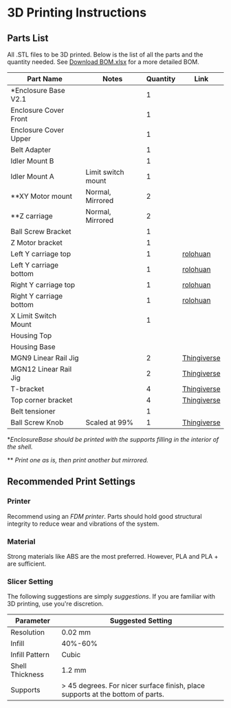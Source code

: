 # 3D Printing Instructions

## Parts List
All .STL files to be 3D printed. Below is the list of all the parts and the quantity needed.
See [Download BOM.xlsx](./OpticalModule/BOM/BOM.xlsx) for a more detailed BOM.

| Part Name                 | Notes                     | Quantity | Link |
|---------------------------|---------------------------|----------|------|
| *Enclosure Base V2.1    |                           | 1        |      |
| Enclosure Cover Front    |                           | 1        |      |
| Enclosure Cover Upper    |                           | 1        |      |
| Belt Adapter            |                           | 1        |      |
| Idler Mount B           |                           | 1        |      |
| Idler Mount A           | Limit switch mount        | 1        |      |
| **XY Motor mount          | Normal, Mirrored          | 2        |      |
| **Z carriage              | Normal, Mirrored          | 2        |      |
| Ball Screw Bracket      |                           | 1        |      |
| Z Motor bracket        |                           | 1        |      |
| Left Y carriage top    |                           | 1        | [rolohuan](https://github.com/rolohaun/SimpleCore/tree/main/CAD) | 
| Left Y carriage bottom |                           | 1        | [rolohuan](https://github.com/rolohaun/SimpleCore/tree/main/CAD)     |
| Right Y carriage top   |                           | 1        | [rolohuan](https://github.com/rolohaun/SimpleCore/tree/main/CAD)     |
| Right Y carriage bottom|                           | 1        | [rolohuan](https://github.com/rolohaun/SimpleCore/tree/main/CAD)     |
| X Limit Switch Mount   |                           | 1        |      |
| Housing Top            |                          |           |       |
| Housing Base           |                          |           |       |
| MGN9 Linear Rail Jig   |                           | 2        | [Thingiverse](https://www.thingiverse.com/thing:5903898/files) |
| MGN12 Linear Rail Jig  |                           | 2        | [Thingiverse](https://www.thingiverse.com/thing:5903898/files) |
| T-bracket             |                           | 4        | [Thingiverse](https://www.thingiverse.com/thing:2503622/files) |
| Top corner bracket    |                           | 4        | [Thingiverse](https://www.thingiverse.com/thing:2655498) |
| Belt tensioner        |                           | 1        |      |
| Ball Screw Knob       | Scaled at 99%            | 1        | [Thingiverse](https://www.thingiverse.com/thing:3014508/files) |

**EnclosureBase should be printed with the supports filling in the interior of the shell.*

** *Print one as is, then print another but mirrored.*

## Recommended Print Settings
### Printer

Recommend using an *FDM printer*. Parts should hold good structural integrity to reduce wear and vibrations of the system.

### Material
Strong materials like ABS are the most preferred. However, PLA and PLA + are sufficient.

### Slicer Setting
The following suggestions are simply *suggestions*. If you are familiar with 3D printing, use you're discretion.

| Parameter  | Suggested Setting |
| ----------- | ----------------- |
| Resolution | 0.02 mm |
|  Infill | 40%-60% |
|  Infill Pattern | Cubic |
| Shell Thickness | 1.2 mm |
|  Supports | > 45 degrees. For nicer surface finish, place supports at the bottom of parts. |
